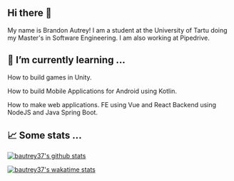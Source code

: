 ## Hi there 👋

<!--
**bautrey37/bautrey37** is a ✨ _special_ ✨ repository because its `README.md` (this file) appears on your GitHub profile.

Here are some ideas to get you started:

- 🔭 I’m currently working on ...
- 🌱 I’m currently learning ...
- 👯 I’m looking to collaborate on ...
- 🤔 I’m looking for help with ...
- 💬 Ask me about ...
- 📫 How to reach me: ...
- 😄 Pronouns: ...
- ⚡ Fun fact: ...
- 🔨 𝗪𝗵𝗮𝘁 𝗜 𝗨𝘀𝗲 ...
- 📈 Some stats ...
-->

My name is Brandon Autrey! I am a student at the University of Tartu doing my Master's in Software Engineering. I am also working at Pipedrive. 

## 🌱 I’m currently learning ...

How to build games in Unity.

How to build Mobile Applications for Android using Kotlin.

How to make web applications. FE using Vue and React Backend using NodeJS and Java Spring Boot.

## 📈 Some stats ...

[![bautrey37's github stats](https://github-readme-stats.vercel.app/api?username=bautrey37&count_private=true&show_icons=true&theme=dracula)](https://github.com/anuraghazra/github-readme-stats)

<!--
[![Top Langs](https://github-readme-stats.vercel.app/api/top-langs/?username=bautrey37&langs_count=6&layout=compact)](https://github.com/anuraghazra/github-readme-stats)
-->

[![bautrey37's wakatime stats](https://github-readme-stats.vercel.app/api/wakatime?username=bautrey37)](https://github.com/anuraghazra/github-readme-stats)

